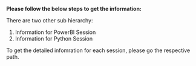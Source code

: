 **Please follow the below steps to get the information:**

  There are two other sub hierarchy:
  1. Information for PowerBI Session
  2. Information for Python Session

To get the detailed infomration for each session, please go the respective path.
